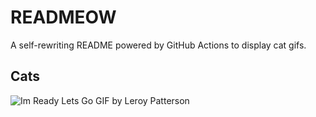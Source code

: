 # READMEOW

A self-rewriting README powered by GitHub Actions to display cat gifs.

## Cats

![Im Ready Lets Go GIF by Leroy Patterson](https://media4.giphy.com/media/CjmvTCZf2U3p09Cn0h/200.gif?cid=9acd02danfcgzdz96w5afailei3qdyqbo97xp3015a5izxcr&ep=v1_gifs_search&rid=200.gif&ct=g)
